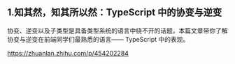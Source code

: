 ## 1.知其然，知其所以然：TypeScript 中的协变与逆变

协变、逆变以及子类型是具备类型系统的语言中绕不开的话题，本篇文章带你了解协变与逆变在前端同学们最熟悉的语言—— TypeScript 中的表现。

https://zhuanlan.zhihu.com/p/454202284